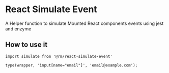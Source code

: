 # React Simulate Event

A Helper function to simulate Mounted React components events using jest and enzyme

## How to use it

`import simulate from '@rm/react-simulate-event'`

`type(wrapper, 'input[name="email"]', 'email@example.com');`
